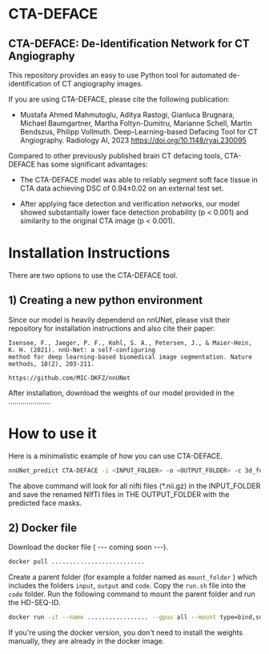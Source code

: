 # CTA-DEFACE

## CTA-DEFACE: De-Identification Network for CT Angiography 


This repository provides an easy to use Python tool for automated de-identification of CT angiography images. 

If you are using CTA-DEFACE, please cite the following publication: 


- Mustafa Ahmed Mahmutoglu, Aditya Rastogi, Gianluca Brugnara, Michael Baumgartner, Martha Foltyn-Dumitru, Marianne Schell, Martin Bendszus, Philipp Vollmuth. Deep-Learning-based Defacing Tool for CT Angiography. Radiology AI, 2023
  https://doi.org/10.1148/ryai.230095




Compared to other previously published brain CT defacing tools, CTA-DEFACE has some significant advantages:
- The CTA-DEFACE model was able to reliably segment soft face tissue in CTA data achieving DSC of 0.94±0.02 on an external test set. 

- After applying face detection and verification networks, our model showed substantially lower face detection probability (p < 0.001) and similarity to the original CTA image (p < 0.001). 



# Installation Instructions 
There are two options to use the CTA-DEFACE tool. 

## 1) Creating a new python environment

Since our model is heavily dependend on nnUNet, please visit their repository for installation instructions and also cite their paper:

```shell
Isensee, F., Jaeger, P. F., Kohl, S. A., Petersen, J., & Maier-Hein, K. H. (2021). nnU-Net: a self-configuring 
method for deep learning-based biomedical image segmentation. Nature methods, 18(2), 203-211.

https://github.com/MIC-DKFZ/nnUNet
```
After installation, download the weights of our model provided in the .....................


# How to use it 


Here is a minimalistic example of how you can use CTA-DEFACE. 

```bash
nnUNet_predict CTA-DEFACE -i <INPUT_FOLDER> -o <OUTPUT_FOLDER> -c 3d_fullres
```

The above command will look for all nifti files (*.nii.gz) in the INPUT_FOLDER and save the renamed NIfTI files in THE OUTPUT_FOLDER with the predicted face masks. 


## 2) Docker file

Download the docker file ( --- coming soon ---).

```bash
docker pull ..........................
```

Create a parent folder (for example a folder named as `mount_folder` ) which includes the folders `input`, `output` and `code`. Copy the `run.sh` file into the `code` folder.
Run the following command to mount the parent folder and run the HD-SEQ-ID. 

```bash
docker run -it --name ................. --gpus all --mount type=bind,source="<mount_folder>",target=/mnt/ .................. /bin/bash -c "/mnt/code/run.sh"
```

If you're using the docker version, you don't need to install the weights manually, they are already in the docker image.


 
 
